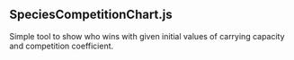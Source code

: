 ## SpeciesCompetitionChart.js

Simple tool to show who wins with given initial values of carrying capacity and competition coefficient.